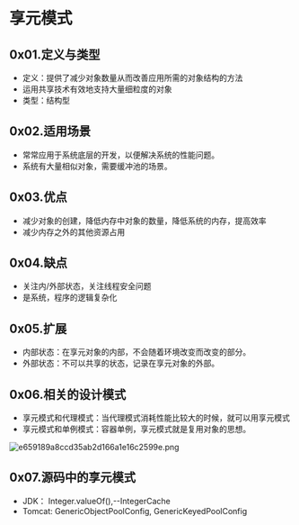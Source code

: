 # 享元模式

## 0x01.定义与类型

- 定义：提供了减少对象数量从而改善应用所需的对象结构的方法
- 运用共享技术有效地支持大量细粒度的对象
- 类型：结构型

## 0x02.适用场景

- 常常应用于系统底层的开发，以便解决系统的性能问题。
- 系统有大量相似对象，需要缓冲池的场景。

## 0x03.优点

- 减少对象的创建，降低内存中对象的数量，降低系统的内存，提高效率
- 减少内存之外的其他资源占用

## 0x04.缺点

- 关注内/外部状态，关注线程安全问题
- 是系统，程序的逻辑复杂化

## 0x05.扩展

- 内部状态：在享元对象的内部，不会随着环境改变而改变的部分。
- 外部状态：不可以共享的状态，记录在享元对象的外部。

## 0x06.相关的设计模式

- 享元模式和代理模式：当代理模式消耗性能比较大的时候，就可以用享元模式
- 享元模式和单例模式：容器单例，享元模式就是复用对象的思想。

![e659189a8ccd35ab2d166a1e16c2599e.png](en-resource://database/1599:0)

## 0x07.源码中的享元模式

- JDK： Integer.valueOf(),--IntegerCache
- Tomcat: GenericObjectPoolConfig, GenericKeyedPoolConfig